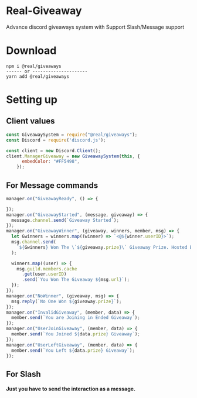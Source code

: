 # Real-Giveaway
Advance discord giveaways system with Support Slash/Message support

# Download

```cli
npm i @real/giveaways
------ or ---------------------
yarn add @real/giveaways
```
# Setting up

## Client values
```js
const GiveawaySystem = require("@real/giveaways");
const Discord = require('discord.js');

const client = new Discord.Client();
client.ManagerGiveaway = new GiveawaySystem(this, {
      embedColor: "#FF5498",
    });
```

## For Message commands

```js
manager.on("GiveawayReady", () => {

});
manager.on("GiveawayStarted", (message, giveaway) => {
  message.channel.send(`Giveaway Started`);
});
manager.on("GiveawayWinner", (giveaway, winners, member, msg) => {
  let Gwinners = winners.map((winner) => `<@${winner.userID}>`);
  msg.channel.send(
    `${Gwinners} Won The \`${giveaway.prize}\` Giveaway Prize. Hosted By <@${giveaway.host}>`
  );

  winners.map((user) => {
    msg.guild.members.cache
      .get(user.userID)
      .send(`You Won The Giveaway ${msg.url}`);
  });
});
manager.on("NoWinner", (giveaway, msg) => {
  msg.reply(`No One Won ${giveaway.prize}`);
});
manager.on("InvalidGiveaway", (member, data) => {
  member.send(`You are Joining in Ended Giveaway`);
});
manager.on("UserJoinGiveaway", (member, data) => {
  member.send(`You Joined ${data.prize} Giveaway`);
});
manager.on("UserLeftGiveaway", (member, data) => {
  member.send(`You Left ${data.prize} Giveaway`);
});
```

## For Slash
#### Just you have to send the interaction as a message.